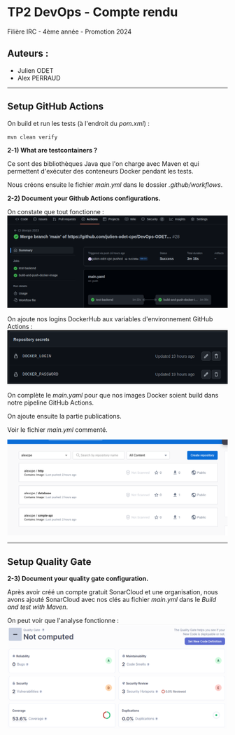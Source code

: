 # **TP2 DevOps - Compte rendu**

Filière IRC - 4ème année - Promotion 2024

## Auteurs :
- Julien ODET
- Alex PERRAUD

---

## **Setup GitHub Actions**

On build et run les tests (à l'endroit du *pom.xml*) :
```
mvn clean verify
```

**2-1) What are testcontainers ?**

Ce sont des bibliothèques Java que l'on charge avec Maven et qui permettent d'exécuter des conteneurs Docker pendant les tests.

Nous créons ensuite le fichier *main.yml* dans le dossier *.github/workflows*.

**2-2) Document your Github Actions configurations.**

On constate que tout fonctionne :
![GitHub_actions.png](GitHub_actions.png)

On ajoute nos logins DockerHub aux variables d'environnement GitHub Actions :
![DockerHub_credentials.png](DockerHub_credentials.png)

On complète le *main.yaml* pour que nos images Docker soient build dans notre pipeline GitHub Actions.

On ajoute ensuite la partie publications.

Voir le fichier *main.yml* commenté.

![DockerHub2.png](DockerHub2.png)

---

## **Setup Quality Gate**

**2-3) Document your quality gate configuration.**

Après avoir créé un compte gratuit SonarCloud et une organisation, nous avons ajouté SonarCloud avec nos clés au fichier *main.yml* dans le *Build and test with Maven*.

On peut voir que l'analyse fonctionne :
![SonarCloud.png](SonarCloud.png)

